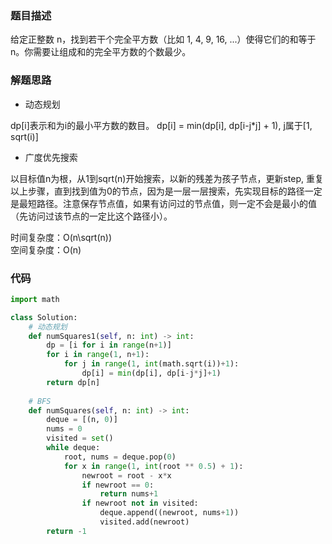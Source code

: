 ### 题目描述

给定正整数 n，找到若干个完全平方数（比如 1, 4, 9, 16, ...）使得它们的和等于 n。你需要让组成和的完全平方数的个数最少。

### 解题思路
- 动态规划
    
dp[i]表示和为i的最小平方数的数目。
dp[i] = min(dp[i], dp[i-j*j] + 1), j属于[1, sqrt(i)]

- 广度优先搜索

以目标值n为根，从1到sqrt(n)开始搜索，以新的残差为孩子节点，更新step, 重复以上步骤，直到找到值为0的节点，因为是一层一层搜索，先实现目标的路径一定是最短路径。注意保存节点值，如果有访问过的节点值，则一定不会是最小的值（先访问过该节点的一定比这个路径小）。

时间复杂度：O(n\sqrt(n))  
空间复杂度：O(n)
### 代码
```python
import math

class Solution:
    # 动态规划
    def numSquares1(self, n: int) -> int:
        dp = [i for i in range(n+1)]
        for i in range(1, n+1):
            for j in range(1, int(math.sqrt(i))+1):
                dp[i] = min(dp[i], dp[i-j*j]+1)
        return dp[n]
        
    # BFS    
    def numSquares(self, n: int) -> int:
        deque = [(n, 0)]
        nums = 0
        visited = set()
        while deque:
            root, nums = deque.pop(0)
            for x in range(1, int(root ** 0.5) + 1):
                newroot = root - x*x
                if newroot == 0:
                    return nums+1
                if newroot not in visited:
                    deque.append((newroot, nums+1))
                    visited.add(newroot)
        return -1
                

```